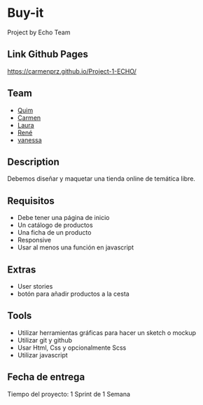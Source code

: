 # Buy-it

Project by Echo Team

## Link Github Pages
https://carmenprz.github.io/Project-1-ECHO/ 

## Team

- [Quim](https://github.com/Quim79)
- [Carmen ](https://github.com/Carmenprz)
- [Laura](https://github.com/Nau-crc)
- [René](https://github.com/renejfc)
- [vanessa](https://github.com/vanessacor)

## Description

Debemos diseñar y maquetar una tienda online de temática libre.

## Requisitos

- Debe tener una página de inicio
- Un catálogo de productos
- Una ficha de un producto
- Responsive
- Usar al menos una función en javascript

## Extras

- User stories
- botón para añadir productos a la cesta

## Tools

- Utilizar herramientas gráficas para hacer un sketch o mockup
- Utilizar git y github
- Usar Html, Css y opcionalmente Scss
- Utilizar javascript

## Fecha de entrega 

Tiempo del proyecto: 1 Sprint de 1 Semana


